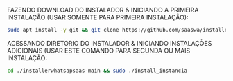 FAZENDO DOWNLOAD DO INSTALADOR & INICIANDO A PRIMEIRA INSTALAÇÃO (USAR SOMENTE PARA PRIMEIRA INSTALAÇÃO):

```bash
sudo apt install -y git && git clone https://github.com/saaswa/installerwhatsapsaas-main && sudo chmod -R 777 installerwhatsapsaas-main && cd installerwhatsapsaas-main && sudo ./install_primaria
```

ACESSANDO DIRETORIO DO INSTALADOR & INICIANDO INSTALAÇÕES ADICIONAIS (USAR ESTE COMANDO PARA SEGUNDA OU MAIS INSTALAÇÃO:
```bash
cd ./installerwhatsapsaas-main && sudo ./install_instancia
```

